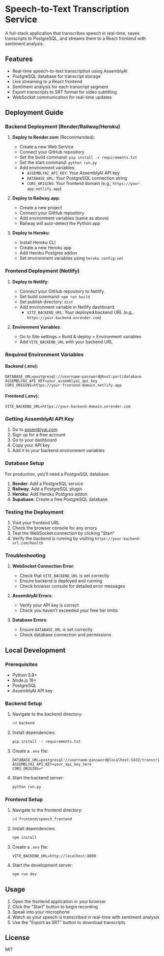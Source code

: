 # Speech-to-Text Transcription Service

A full-stack application that transcribes speech in real-time, saves transcripts to PostgreSQL, and streams them to a React frontend with sentiment analysis.

## Features

- Real-time speech-to-text transcription using AssemblyAI
- PostgreSQL database for transcript storage
- Live streaming to a React frontend
- Sentiment analysis for each transcript segment
- Export transcripts to SRT format for video subtitling
- WebSocket communication for real-time updates

## Deployment Guide

### Backend Deployment (Render/Railway/Heroku)

1. **Deploy to Render.com** (Recommended):
   - Create a new Web Service
   - Connect your GitHub repository
   - Set the build command: `pip install -r requirements.txt`
   - Set the start command: `python run.py`
   - Add environment variables:
     - `ASSEMBLYAI_API_KEY`: Your AssemblyAI API key
     - `DATABASE_URL`: Your PostgreSQL connection string
     - `CORS_ORIGINS`: Your frontend domain (e.g., `https://your-app.netlify.app`)

2. **Deploy to Railway.app**:
   - Create a new project
   - Connect your GitHub repository
   - Add environment variables (same as above)
   - Railway will auto-detect the Python app

3. **Deploy to Heroku**:
   - Install Heroku CLI
   - Create a new Heroku app
   - Add Heroku Postgres addon
   - Set environment variables using `heroku config:set`

### Frontend Deployment (Netlify)

1. **Deploy to Netlify**:
   - Connect your GitHub repository to Netlify
   - Set build command: `npm run build`
   - Set publish directory: `dist`
   - Add environment variable in Netlify dashboard:
     - `VITE_BACKEND_URL`: Your deployed backend URL (e.g., `https://your-backend.onrender.com`)

2. **Environment Variables**:
   - Go to Site settings > Build & deploy > Environment variables
   - Add `VITE_BACKEND_URL` with your backend URL

### Required Environment Variables

#### Backend (.env):
```
DATABASE_URL=postgresql://username:password@host:port/database
ASSEMBLYAI_API_KEY=your_assemblyai_api_key
CORS_ORIGINS=https://your-frontend-domain.netlify.app
```

#### Frontend (.env):
```
VITE_BACKEND_URL=https://your-backend-domain.onrender.com
```

### Getting AssemblyAI API Key

1. Go to [assemblyai.com](https://www.assemblyai.com/)
2. Sign up for a free account
3. Go to your dashboard
4. Copy your API key
5. Add it to your backend environment variables

### Database Setup

For production, you'll need a PostgreSQL database:

1. **Render**: Add a PostgreSQL service
2. **Railway**: Add a PostgreSQL plugin
3. **Heroku**: Add Heroku Postgres addon
4. **Supabase**: Create a free PostgreSQL database

### Testing the Deployment

1. Visit your frontend URL
2. Check the browser console for any errors
3. Test the WebSocket connection by clicking "Start"
4. Verify the backend is running by visiting `https://your-backend-url.com/health`

### Troubleshooting

1. **WebSocket Connection Error**:
   - Check that `VITE_BACKEND_URL` is set correctly
   - Ensure backend is deployed and running
   - Check browser console for detailed error messages

2. **AssemblyAI Errors**:
   - Verify your API key is correct
   - Check you haven't exceeded your free tier limits

3. **Database Errors**:
   - Ensure `DATABASE_URL` is set correctly
   - Check database connection and permissions

## Local Development

### Prerequisites

- Python 3.8+
- Node.js 16+
- PostgreSQL
- AssemblyAI API key

### Backend Setup

1. Navigate to the backend directory:
   ```bash
   cd backend
   ```

2. Install dependencies:
   ```bash
   pip install -r requirements.txt
   ```

3. Create a `.env` file:
   ```
   DATABASE_URL=postgresql://username:password@localhost:5432/transcript_db
   ASSEMBLYAI_API_KEY=your_api_key_here
   CORS_ORIGINS=*
   ```

4. Start the backend server:
   ```bash
   python run.py
   ```

### Frontend Setup

1. Navigate to the frontend directory:
   ```bash
   cd frontend/speech_frontend
   ```

2. Install dependencies:
   ```bash
   npm install
   ```

3. Create a `.env` file:
   ```
   VITE_BACKEND_URL=http://localhost:8000
   ```

4. Start the development server:
   ```bash
   npm run dev
   ```

## Usage

1. Open the frontend application in your browser
2. Click the "Start" button to begin recording
3. Speak into your microphone
4. Watch as your speech is transcribed in real-time with sentiment analysis
5. Use the "Export as SRT" button to download transcripts

## License

MIT